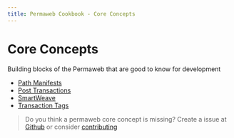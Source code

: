 ```yaml
---
title: Permaweb Cookbook - Core Concepts
---
```


# Core Concepts

Building blocks of the Permaweb that are good to know for development

- [Path Manifests](manifests.md)
- [Post Transactions](postTransactions.md)
- [SmartWeave](smartweave.md)
- [Transaction Tags](tags.md)

 
> Do you think a permaweb core concept is missing? Create a issue at [Github](https://github.com/twilson63/permaweb-cookbook/issues) or consider [contributing](../getting-started/contributing.md) 

